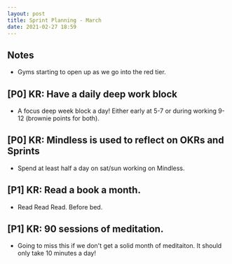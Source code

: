 ```yaml
---
layout: post
title: Sprint Planning - March
date: 2021-02-27 18:59
---
```


## Notes

* Gyms starting to open up as we go into the red tier.

## [P0] KR: Have a daily deep work block
* A focus deep week block a day! Either early at 5-7 or during working 9-12 (brownie points for
  both).

## [P0] KR: Mindless is used to reflect on OKRs and Sprints
* Spend at least half a day on sat/sun working on Mindless.

## [P1] KR: Read a book a month.
* Read Read Read. Before bed.

## [P1] KR: 90 sessions of meditation.
* Going to miss this if we don't get a solid month of meditaiton. It should only take 10 minutes a
  day!

